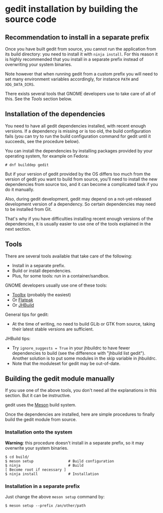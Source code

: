 gedit installation by building the source code
==============================================

Recommendation to install in a separate prefix
----------------------------------------------

Once you have built gedit from source, you cannot run the application from its
build directory: you need to install it with `ninja install`. For this reason it
is highly recommended that you install in a separate prefix instead of
overwriting your system binaries.

Note however that when running gedit from a custom prefix you will need to set
many environment variables accordingly, for instance `PATH` and `XDG_DATA_DIRS`.

There exists several tools that GNOME developers use to take care of all of
this. See the _Tools_ section below.

Installation of the dependencies
--------------------------------

You need to have all gedit dependencies installed, with recent enough versions.
If a dependency is missing or is too old, the build configuration fails (you can
try to run the build configuration command for gedit until it succeeds, see the
procedure below).

You can install the dependencies by installing packages provided by your
operating system, for example on Fedora:
```
# dnf builddep gedit
```

But if your version of gedit provided by the OS differs too much from the
version of gedit you want to build from source, you'll need to install the new
dependencies from source too, and it can become a complicated task if you do it
manually.

Also, during gedit development, gedit may depend on a not-yet-released
development version of a dependency. So certain dependencies may need to be
installed from Git.

That's why if you have difficulties installing recent enough versions of the
dependencies, it is usually easier to use one of the tools explained in the next
section.

Tools
-----

There are several tools available that take care of the following:
- Install in a separate prefix.
- Build or install dependencies.
- Plus, for some tools: run in a container/sandbox.

GNOME developers usually use one of these tools:
- [Toolbx](https://containertoolbx.org/) (probably the easiest)
- Or [Flatpak](https://flatpak.org/)
- Or [JHBuild](https://gitlab.gnome.org/GNOME/jhbuild)

General tips for gedit:
- At the time of writing, no need to build GLib or GTK from source, taking their
  latest stable versions are sufficient.

JHBuild tips:
- Try `ignore_suggests = True` in your jhbuildrc to have fewer dependencies to
  build (see the difference with "jhbuild list gedit"). Another solution is to
  put some modules in the skip variable in jhbuildrc.
- Note that the moduleset for gedit may be out-of-date.

Building the gedit module manually
----------------------------------

If you use one of the above tools, you don't need all the explanations in this
section. But it can be instructive.

gedit uses the [Meson](https://mesonbuild.com/) build system.

Once the dependencies are installed, here are simple procedures to finally build
the gedit module from source.

### Installation onto the system

**Warning**: this procedure doesn't install in a separate prefix, so it may
overwrite your system binaries.

```
$ cd build/
$ meson setup                # Build configuration
$ ninja                      # Build
[ Become root if necessary ]
$ ninja install              # Installation
```

### Installation in a separate prefix

Just change the above `meson setup` command by:
```
$ meson setup --prefix /an/other/path
```
